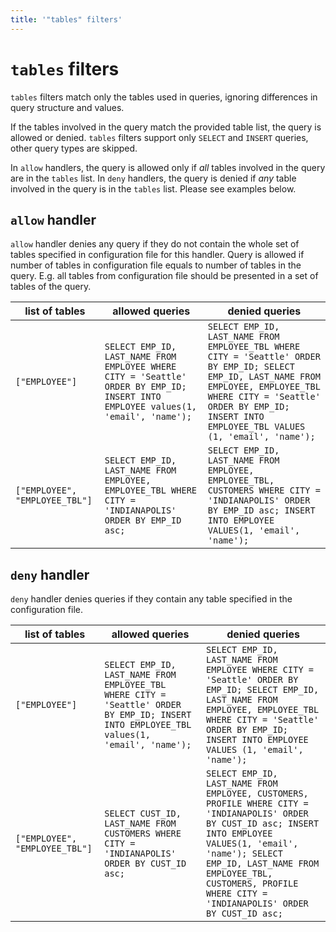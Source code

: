 ```yaml
---
title: '"tables" filters'
---
```


# `tables` filters

`tables` filters match only the tables used in queries, ignoring differences in query structure and values.

If the tables involved in the query match the provided table list, the query is allowed or denied.
`tables` filters support only `SELECT` and `INSERT` queries, other query types are skipped.

In `allow` handlers, the query is allowed only if *all* tables involved in the query are in the `tables` list.
In `deny` handlers, the query is denied if *any* table involved in the query is in the `tables` list.
Please see examples below.

## `allow` handler

`allow` handler denies any query if they do not contain the whole set of tables specified in configuration file for this handler. Query is allowed if number of tables in configuration file equals to number of tables in the query. E.g. all tables from configuration file should be presented in a set of tables of the query.

| list of tables | allowed queries | denied queries |
| ------- | ------- | ------- |
| `["EMPLOYEE"]` | `SELECT EMP_ID, LAST_NAME FROM EMPLOYEE WHERE CITY = 'Seattle' ORDER BY EMP_ID; INSERT INTO EMPLOYEE values(1, 'email', 'name');` | `SELECT EMP_ID, LAST_NAME FROM EMPLOYEE_TBL WHERE CITY = 'Seattle' ORDER BY EMP_ID; SELECT EMP_ID, LAST_NAME FROM EMPLOYEE, EMPLOYEE_TBL WHERE CITY = 'Seattle' ORDER BY EMP_ID; INSERT INTO EMPLOYEE_TBL VALUES (1, 'email', 'name');`
| `["EMPLOYEE", "EMPLOYEE_TBL"]` | `SELECT EMP_ID, LAST_NAME FROM EMPLOYEE, EMPLOYEE_TBL WHERE CITY = 'INDIANAPOLIS' ORDER BY EMP_ID asc;` | `SELECT EMP_ID, LAST_NAME FROM EMPLOYEE, EMPLOYEE_TBL, CUSTOMERS WHERE CITY = 'INDIANAPOLIS' ORDER BY EMP_ID asc; INSERT INTO EMPLOYEE VALUES(1, 'email', 'name');`

## `deny` handler

`deny` handler denies queries if they contain any table specified in the configuration file.

| list of tables | allowed queries | denied queries |
| ------- | ------- | ------- |
| `["EMPLOYEE"]` | `SELECT EMP_ID, LAST_NAME FROM EMPLOYEE_TBL WHERE CITY = 'Seattle' ORDER BY EMP_ID; INSERT INTO EMPLOYEE_TBL values(1, 'email', 'name');` | `SELECT EMP_ID, LAST_NAME FROM EMPLOYEE WHERE CITY = 'Seattle' ORDER BY EMP_ID; SELECT EMP_ID, LAST_NAME FROM EMPLOYEE, EMPLOYEE_TBL WHERE CITY = 'Seattle' ORDER BY EMP_ID; INSERT INTO EMPLOYEE VALUES (1, 'email', 'name');`
| `["EMPLOYEE", "EMPLOYEE_TBL"]` | `SELECT CUST_ID, LAST_NAME FROM CUSTOMERS WHERE CITY = 'INDIANAPOLIS' ORDER BY CUST_ID asc;` | `SELECT EMP_ID, LAST_NAME FROM EMPLOYEE, CUSTOMERS, PROFILE WHERE CITY = 'INDIANAPOLIS' ORDER BY CUST_ID asc; INSERT INTO EMPLOYEE VALUES(1, 'email', 'name'); SELECT EMP_ID, LAST_NAME FROM EMPLOYEE_TBL, CUSTOMERS, PROFILE WHERE CITY = 'INDIANAPOLIS' ORDER BY CUST_ID asc;`

